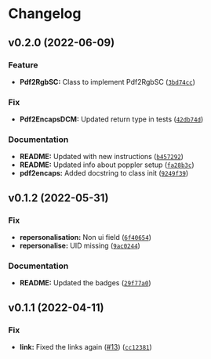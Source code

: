 # Changelog

<!--next-version-placeholder-->

## v0.2.0 (2022-06-09)
### Feature
* **Pdf2RgbSC:** Class to implement Pdf2RgbSC ([`3bd74cc`](https://github.com/a-parida12/pdf2dcm/commit/3bd74ccc5a4ad8e226592db007d706aca63e8464))

### Fix
* **Pdf2EncapsDCM:** Updated return type in tests ([`42db74d`](https://github.com/a-parida12/pdf2dcm/commit/42db74ddcffba3779e0edbf652b1503fa54704cf))

### Documentation
* **README:** Updated with new instructions ([`b457292`](https://github.com/a-parida12/pdf2dcm/commit/b45729272f95b5c02e22b74f1fc113fee61e3721))
* **README:** Updated info about poppler setup ([`fa28b3c`](https://github.com/a-parida12/pdf2dcm/commit/fa28b3cb03af1eb882e2b74f4fff6249fff1959d))
* **pdf2encaps:** Added docstring to class init ([`9249f39`](https://github.com/a-parida12/pdf2dcm/commit/9249f39e09d3a559ba1d4fa21535f5c56f8788d7))

## v0.1.2 (2022-05-31)
### Fix
* **repersonalisation:** Non ui field ([`6f40654`](https://github.com/a-parida12/pdf2dcm/commit/6f40654cc53306a958864ea6d52928d1c6ba9bf9))
* **repersonalise:** UID missing ([`9ac0244`](https://github.com/a-parida12/pdf2dcm/commit/9ac02444a4ebf27bfd63bd56abc2fe202db3f104))

### Documentation
* **README:** Updated the badges ([`29f77a0`](https://github.com/a-parida12/pdf2dcm/commit/29f77a05ab508317a64b828d3a08ab1e274b2689))

## v0.1.1 (2022-04-11)
### Fix
* **link:** Fixed the links again ([#13](https://github.com/a-parida12/pdf2dcm/issues/13)) ([`cc12381`](https://github.com/a-parida12/pdf2dcm/commit/cc123817085712146014b00eda7e174d29a04be7))
